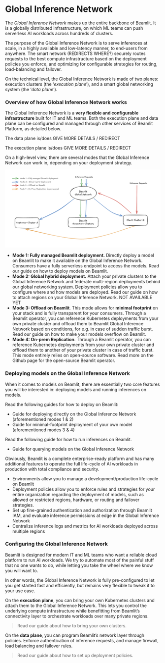 # Global Inference Network

The *Global Inference Network* makes up the entire backbone of Beamlit. It is a globally distributed infrastructure, on which ML teams can push serverless AI workloads across hundreds of clusters.

The purpose of the Global Inference Network is to serve inferences at scale, in a highly available and low-latency manner, to end-users from anywhere. The smart network (REDIRECTS WHERE?) securely routes requests to the best compute infrastructure based on the deployment policies you enforce, and optimizing for configurable strategies for routing, load-balancing and failover. 

On the technical level, the Global Inference Network is made of two planes: execution clusters (the ‘*execution plane*’), and a smart global networking system (the ‘*data plane*’).

### Overview of how Global Inference Network works

The Global Inference Network is a **very flexible and configurable infrastructure** built for IT and ML teams. Both the execution plane and data plane can be configured and managed through other services of Beamlit Platform, as detailed below.

The data plane is/does GIVE MORE DETAILS / REDIRECT

The execution plane is/does GIVE MORE DETAILS / REDIRECT

On a high-level view, there are several modes that the Global Inference Network can work in, depending on your deployment strategy.

![image.png](Global%20Inference%20Network/image.png)

- **Mode 1: Fully managed Beamlit deployment.** Directly deploy a model on Beamlit to make it available on the Global Inference Network. Consumers have a fully serverless endpoint to access the models. Read our guide on how to deploy models on Beamlit.
- **Mode 2: Global hybrid deployment.** Attach your private clusters to the Global Inference Network and federate multi-region deployments behind our global networking system. Deployment policies allow you to configure where and how models are deployed. Read our guide on how to attach regions on your Global Inference Network. NOT AVAILABLE YET
- **Mode 3: Offload on Beamlit**. This mode allows for **minimal footprint** on your stack and is fully transparent for your consumers. Through a Beamlit operator, you can reference Kubernetes deployments from your own private cluster and offload them to Beamlit Global Inference Network based on conditions, for e.g. in case of sudden traffic burst. Read our guide on how to make your models overflow on Beamlit.
- **Mode 4: On-prem Replication**. Through a Beamlit operator, you can reference Kubernetes deployments from your own private cluster and offload them to another of your private cluster in case of traffic burst. This mode entirely relies on open-source software. Read more on the Github page for the open-source Beamlit operator.

### Deploying models on the Global Inference Network

When it comes to models on Beamlit, there are essentially two core features you will be interested in: deploying models and running inferences on models.

Read the following guides for how to deploy on Beamlit:

- Guide for deploying directly on the Global Inference Network (aforementioned modes 1 & 2)
- Guide for minimal-footprint deployment of your own model (aforementioned modes 3 & 4)

Read the following guide for how to run inferences on Beamlit.

- Guide for querying models on the Global Inference Network

Obviously, Beamlit is a complete enterprise-ready platform and has many additional features to operate the full life-cycle of AI workloads in production with total compliance and security.

- Environments allow you to manage a development/production life-cycle on Beamlit
- Deployment policies allow you to enforce rules and strategies for your entire organization regarding the deployment of models, such as allowed or restricted regions, hardware, or routing and failover strategies.
- Set up fine-grained authentication and authorization through Beamlit IAM, and evaluate inference permissions at edge in the Global Inference Network
- Centralize inference logs and metrics for AI workloads deployed across multiple regions

### Configuring the Global Inference Network

Beamlit is designed for modern IT and ML teams who want a reliable cloud platform to run AI workloads. We try to automate most of the painful stuff that no one wants to do, while letting you take the wheel where we know you will want to. 

In other words, the Global Inference Network is fully pre-configured to let you get started fast and efficiently, but remains very flexible to tweak it to your use case.  

On the **execution plane**, you can bring your own Kubernetes clusters and attach them to the Global Inference Network. This lets you control the underlying compute infrastructure while benefitting from Beamlit’s connectivity layer to orchestrate workloads over many private regions.

> Read our guide about how to bring your own clusters.

On the **data plane**, you can program Beamlit’s network layer through policies. Enforce authentication of inference requests, and manage firewall, load balancing and failover rules.

> Read our guide about how to set up deployment policies.